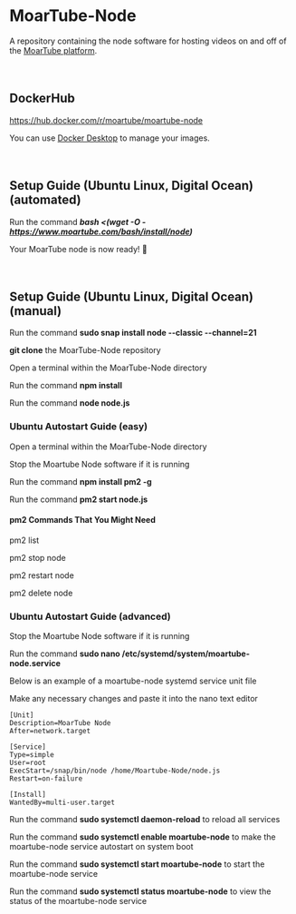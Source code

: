 # MoarTube-Node
A repository containing the node software for hosting videos on and off of the [MoarTube platform](http://www.moartube.com).
<br/>
<br/>
<br/>
## DockerHub
https://hub.docker.com/r/moartube/moartube-node

You can use [Docker Desktop](https://www.docker.com/products/docker-desktop/) to manage your images.
<br/>
<br/>
<br/>
## Setup Guide (Ubuntu Linux, Digital Ocean) (automated)

Run the command ***bash <(wget -O - https://www.moartube.com/bash/install/node)***

Your MoarTube node is now ready! :tada:
<br/>
<br/>
<br/>
## Setup Guide (Ubuntu Linux, Digital Ocean) (manual)

Run the command **sudo snap install node --classic --channel=21**

**git clone** the MoarTube-Node repository

Open a terminal within the MoarTube-Node directory

Run the command **npm install**

Run the command **node node.js**

### Ubuntu Autostart Guide (easy)

Open a terminal within the MoarTube-Node directory

Stop the Moartube Node software if it is running

Run the command **npm install pm2 -g**

Run the command **pm2 start node.js**

#### pm2 Commands That You Might Need

pm2 list

pm2 stop node

pm2 restart node

pm2 delete node

### Ubuntu Autostart Guide (advanced)

Stop the Moartube Node software if it is running

Run the command **sudo nano /etc/systemd/system/moartube-node.service**

Below is an example of a moartube-node systemd service unit file

Make any necessary changes and paste it into the nano text editor

```
[Unit]
Description=MoarTube Node
After=network.target

[Service]
Type=simple
User=root
ExecStart=/snap/bin/node /home/Moartube-Node/node.js
Restart=on-failure

[Install]
WantedBy=multi-user.target
```

Run the command **sudo systemctl daemon-reload** to reload all services

Run the command **sudo systemctl enable moartube-node** to make the moartube-node service autostart on system boot

Run the command **sudo systemctl start moartube-node** to start the moartube-node service

Run the command **sudo systemctl status moartube-node** to view the status of the moartube-node service
